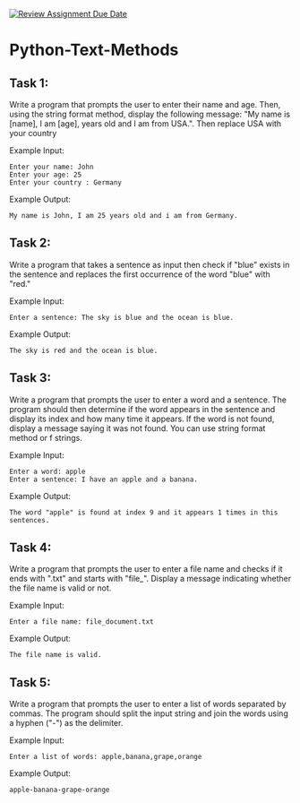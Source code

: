 [![Review Assignment Due Date](https://classroom.github.com/assets/deadline-readme-button-24ddc0f5d75046c5622901739e7c5dd533143b0c8e959d652212380cedb1ea36.svg)](https://classroom.github.com/a/LqZFxG4Q)
# Python-Text-Methods



## Task 1: 
Write a program that prompts the user to enter their name and age. Then, using the string format method, display the following message: "My name is [name], I am [age], years old and I am from USA.". Then replace USA with your country

Example Input:
```
Enter your name: John
Enter your age: 25
Enter your country : Germany
```
Example Output:
```
My name is John, I am 25 years old and i am from Germany.
```

## Task 2: 
Write a program that takes a sentence as input then check if "blue" exists in the sentence and replaces the first occurrence of the word "blue" with "red." 

Example Input:
```
Enter a sentence: The sky is blue and the ocean is blue.
```
Example Output:
```
The sky is red and the ocean is blue.
```

## Task 3: 
Write a program that prompts the user to enter a word and a sentence. The program should then determine if the word appears in the sentence and display its index and how many time it appears. If the word is not found, display a message saying it was not found.
You can use string format method or f strings.

Example Input:
```
Enter a word: apple
Enter a sentence: I have an apple and a banana.
```
Example Output:
```
The word "apple" is found at index 9 and it appears 1 times in this sentences.
```

## Task 4: 
Write a program that prompts the user to enter a file name and checks if it ends with ".txt" and starts with "file_". Display a message indicating whether the file name is valid or not.

Example Input:
```
Enter a file name: file_document.txt
```
Example Output:
```
The file name is valid.
```

## Task 5:
Write a program that prompts the user to enter a list of words separated by commas. The program should split the input string and join the words using a hyphen ("-") as the delimiter.

Example Input:
```
Enter a list of words: apple,banana,grape,orange
```
Example Output:
```
apple-banana-grape-orange
```


